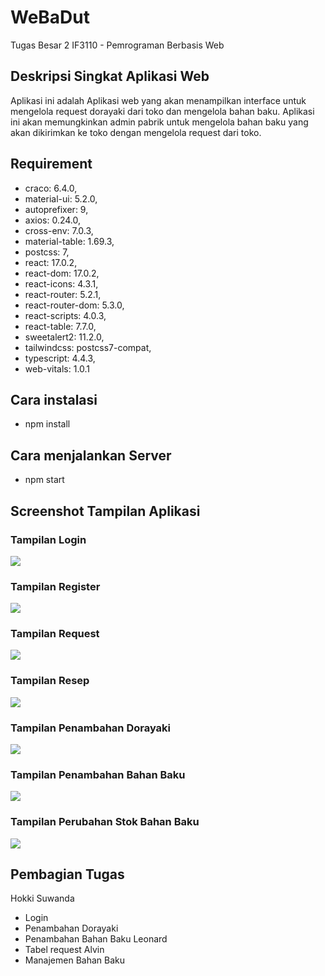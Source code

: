 # WeBaDut

Tugas Besar 2 IF3110 - Pemrograman Berbasis Web

## Deskripsi Singkat Aplikasi Web

Aplikasi ini adalah Aplikasi web yang akan menampilkan interface untuk mengelola request dorayaki dari toko dan mengelola bahan baku. Aplikasi ini akan memungkinkan admin pabrik untuk mengelola bahan baku yang akan dikirimkan ke toko dengan mengelola request dari toko.

## Requirement

- craco: 6.4.0,
- material-ui: 5.2.0,
- autoprefixer: 9,
- axios: 0.24.0,
- cross-env: 7.0.3,
- material-table: 1.69.3,
- postcss: 7,
- react: 17.0.2,
- react-dom: 17.0.2,
- react-icons: 4.3.1,
- react-router: 5.2.1,
- react-router-dom: 5.3.0,
- react-scripts: 4.0.3,
- react-table: 7.7.0,
- sweetalert2: 11.2.0,
- tailwindcss: postcss7-compat,
- typescript: 4.4.3,
- web-vitals: 1.0.1

## Cara instalasi

- npm install

## Cara menjalankan Server

- npm start

## Screenshot Tampilan Aplikasi

### Tampilan Login

![](screenshot/login.jpg)

### Tampilan Register

![](screenshot/register.jpg)

### Tampilan Request

![](screenshot/request.jpg)

### Tampilan Resep

![](screenshot/resep.jpg)

### Tampilan Penambahan Dorayaki

![](screenshot/tambahdorayaki.jpg)

### Tampilan Penambahan Bahan Baku

![](screenshot/tambahbahanbaku.jpg)

### Tampilan Perubahan Stok Bahan Baku

![](screenshot/update.jpg)

## Pembagian Tugas

Hokki Suwanda

- Login
- Penambahan Dorayaki
- Penambahan Bahan Baku
  Leonard
- Tabel request
  Alvin
- Manajemen Bahan Baku
